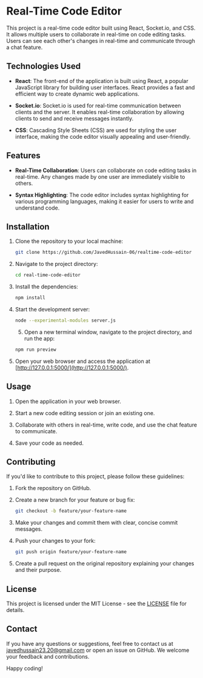 # Real-Time Code Editor

This project is a real-time code editor built using React, Socket.io, and CSS. It allows multiple users to collaborate in real-time on code editing tasks. Users can see each other's changes in real-time and communicate through a chat feature.

## Technologies Used

- **React**: The front-end of the application is built using React, a popular JavaScript library for building user interfaces. React provides a fast and efficient way to create dynamic web applications.

- **Socket.io**: Socket.io is used for real-time communication between clients and the server. It enables real-time collaboration by allowing clients to send and receive messages instantly.

- **CSS**: Cascading Style Sheets (CSS) are used for styling the user interface, making the code editor visually appealing and user-friendly.

## Features

- **Real-Time Collaboration**: Users can collaborate on code editing tasks in real-time. Any changes made by one user are immediately visible to others.

- **Syntax Highlighting**: The code editor includes syntax highlighting for various programming languages, making it easier for users to write and understand code.

## Installation

1. Clone the repository to your local machine:

   ```bash
   git clone https://github.com/JavedHussain-06/realtime-code-editor
   ```

2. Navigate to the project directory:

   ```bash
   cd real-time-code-editor
   ```

3. Install the dependencies:

   ```bash
   npm install
   ```

4. Start the development server:

   ```bash
   node --experimental-modules server.js
   ```

   5. Open a new terminal window, navigate to the project directory, and run the app:

   ```bash
   npm run preview
   ```

5. Open your web browser and access the application at [http://127.0.0.1:5000/](http://127.0.0.1:5000/).

## Usage

1. Open the application in your web browser.

2. Start a new code editing session or join an existing one.

3. Collaborate with others in real-time, write code, and use the chat feature to communicate.

4. Save your code as needed.

## Contributing

If you'd like to contribute to this project, please follow these guidelines:

1. Fork the repository on GitHub.

2. Create a new branch for your feature or bug fix:

   ```bash
   git checkout -b feature/your-feature-name
   ```

3. Make your changes and commit them with clear, concise commit messages.

4. Push your changes to your fork:

   ```bash
   git push origin feature/your-feature-name
   ```

5. Create a pull request on the original repository explaining your changes and their purpose.

## License

This project is licensed under the MIT License - see the [LICENSE](LICENSE) file for details.

## Contact

If you have any questions or suggestions, feel free to contact us at [javedhussain23.20@gmail.com](mailto:javedhussain23.20@gmail.com) or open an issue on GitHub. We welcome your feedback and contributions.

Happy coding!
